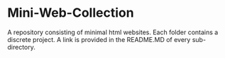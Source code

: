 # Mini-Web-Collection
A repository consisting of minimal html websites. Each folder contains a discrete project. A link is provided in the README.MD of every sub-directory.

